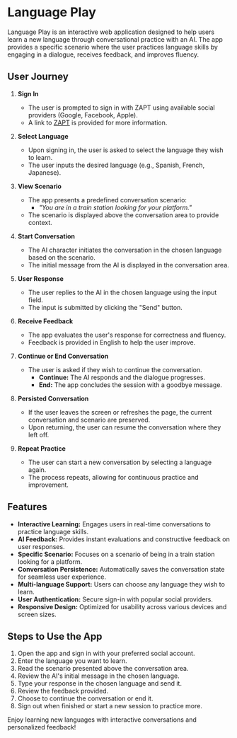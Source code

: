 # Language Play

Language Play is an interactive web application designed to help users learn a new language through conversational practice with an AI. The app provides a specific scenario where the user practices language skills by engaging in a dialogue, receives feedback, and improves fluency.

## User Journey

1. **Sign In**
   - The user is prompted to sign in with ZAPT using available social providers (Google, Facebook, Apple).
   - A link to [ZAPT](https://www.zapt.ai) is provided for more information.

2. **Select Language**
   - Upon signing in, the user is asked to select the language they wish to learn.
   - The user inputs the desired language (e.g., Spanish, French, Japanese).

3. **View Scenario**
   - The app presents a predefined conversation scenario:
     - *"You are in a train station looking for your platform."*
   - The scenario is displayed above the conversation area to provide context.

4. **Start Conversation**
   - The AI character initiates the conversation in the chosen language based on the scenario.
   - The initial message from the AI is displayed in the conversation area.

5. **User Response**
   - The user replies to the AI in the chosen language using the input field.
   - The input is submitted by clicking the "Send" button.

6. **Receive Feedback**
   - The app evaluates the user's response for correctness and fluency.
   - Feedback is provided in English to help the user improve.

7. **Continue or End Conversation**
   - The user is asked if they wish to continue the conversation.
     - **Continue:** The AI responds and the dialogue progresses.
     - **End:** The app concludes the session with a goodbye message.

8. **Persisted Conversation**
   - If the user leaves the screen or refreshes the page, the current conversation and scenario are preserved.
   - Upon returning, the user can resume the conversation where they left off.

9. **Repeat Practice**
   - The user can start a new conversation by selecting a language again.
   - The process repeats, allowing for continuous practice and improvement.

## Features

- **Interactive Learning:** Engages users in real-time conversations to practice language skills.
- **AI Feedback:** Provides instant evaluations and constructive feedback on user responses.
- **Specific Scenario:** Focuses on a scenario of being in a train station looking for a platform.
- **Conversation Persistence:** Automatically saves the conversation state for seamless user experience.
- **Multi-language Support:** Users can choose any language they wish to learn.
- **User Authentication:** Secure sign-in with popular social providers.
- **Responsive Design:** Optimized for usability across various devices and screen sizes.

## Steps to Use the App

1. Open the app and sign in with your preferred social account.
2. Enter the language you want to learn.
3. Read the scenario presented above the conversation area.
4. Review the AI's initial message in the chosen language.
5. Type your response in the chosen language and send it.
6. Review the feedback provided.
7. Choose to continue the conversation or end it.
8. Sign out when finished or start a new session to practice more.

Enjoy learning new languages with interactive conversations and personalized feedback!